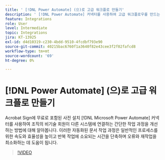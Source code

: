 ```yaml
---
title: ' [!DNL Power Automate] (으)로 고급 워크플로 만들기'
description: ' [!DNL Power Automate] 커넥터를 사용하여 고급 워크플로우를 만드는 방법에 대해 알아봅니다.'
feature: Integrations
role: User
level: Intermediate
topic: Integrations
jira: KT-13925
exl-id: d4d10319-c230-4bdd-9510-4fcdbf793e90
source-git-commit: 40215bac6760f1a3640f82e43cee3f2f02fafcd8
workflow-type: tm+mt
source-wordcount: '69'
ht-degree: 0%

---
```


# [!DNL Power Automate] (으)로 고급 워크플로 만들기

Acrobat Sign에 무료로 포함된 사전 설치 [!DNL Microsoft Power Automate] 커넥터를 사용하여 조직의 비기술 회원이 다른 시스템에 연결하는 간단한 작업 과정을 개선하는 방법에 대해 알아봅니다. 이러한 자동화된 문서 작업 과정은 일반적인 프로세스를 위한 속도와 효율성을 높이고 반복 작업에 소요되는 시간을 단축하며 오류와 재작업을 최소화하는 데 도움이 됩니다.

>[!VIDEO](https://video.tv.adobe.com/v/3425147?quality=12&learn=on&hidetitle=true)
